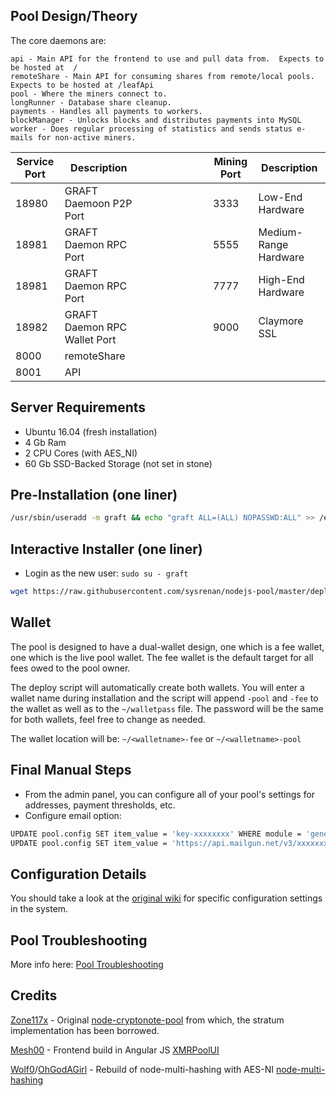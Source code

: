 Pool Design/Theory
------------------

The core daemons are:
```text
api - Main API for the frontend to use and pull data from.  Expects to be hosted at  /
remoteShare - Main API for consuming shares from remote/local pools.  Expects to be hosted at /leafApi
pool - Where the miners connect to.
longRunner - Database share cleanup.
payments - Handles all payments to workers.
blockManager - Unlocks blocks and distributes payments into MySQL
worker - Does regular processing of statistics and sends status e-mails for non-active miners.
```
| Service Port | Description | | | | | | | | Mining Port | Description |
|------------ | ------------- | ------------- | ------------- | ------------- | ------------- | ------------- | ------------- | ------------- | ------------- | ------------- |
| 18980 | GRAFT Daemoon P2P Port | | | | | | | | 3333 | Low-End Hardware |
| 18981 | GRAFT Daemon RPC Port | | | | | | | | 5555 | Medium-Range Hardware |
| 18981 | GRAFT Daemon RPC Port | | | | | | | | 7777 | High-End Hardware |
| 18982 | GRAFT Daemon RPC Wallet Port | | | | | | | | 9000 | Claymore SSL |
| 8000 | remoteShare |
| 8001 | API |

Server Requirements
-------------------
* Ubuntu 16.04 (fresh installation)
* 4 Gb Ram
* 2 CPU Cores (with AES_NI)
* 60 Gb SSD-Backed Storage (not set in stone)

Pre-Installation (one liner)
----------
```bash
/usr/sbin/useradd -m graft && echo "graft ALL=(ALL) NOPASSWD:ALL" >> /etc/sudoers && passwd graft
```
Interactive Installer (one liner)
------------------------
* Login as the new user: `sudo su - graft`
```bash
wget https://raw.githubusercontent.com/sysrenan/nodejs-pool/master/deployment/deploy.bash?${RANDOM} -O deploy.bash && chmod +x deploy.bash && ./deploy.bash
```

Wallet
------------
The pool is designed to have a dual-wallet design, one which is a fee wallet, one which is the live pool wallet.  The fee wallet is the default target for all fees owed to the pool owner.

The deploy script will automatically create both wallets. You will enter a wallet name during installation and the script will append `-pool` and `-fee` to the wallet as well as to the `~/walletpass` file. The password will be the same for both wallets, feel free to change as needed.

The wallet location will be: `~/<walletname>-fee` or `~/<walletname>-pool`

Final Manual Steps
------------------
* From the admin panel, you can configure all of your pool's settings for addresses, payment thresholds, etc.
* Configure email option:
```bash
UPDATE pool.config SET item_value = 'key-xxxxxxxx' WHERE module = 'general' and item = 'mailgunKey';
UPDATE pool.config SET item_value = 'https://api.mailgun.net/v3/xxxxxxx' WHERE module = 'general' and item = 'mailgunURL';
```

Configuration Details
---------------------
You should take a look at the [original wiki](https://github.com/Snipa22/nodejs-pool/wiki/Configuration-Details) for specific configuration settings in the system.


Pool Troubleshooting
---------------------
More info here: [Pool Troubleshooting](https://github.com/Snipa22/nodejs-pool#pool-troubleshooting)


Credits
---------------------
[Zone117x](https://github.com/zone117x) - Original [node-cryptonote-pool](https://github.com/zone117x/node-cryptonote-pool) from which, the stratum implementation has been borrowed.

[Mesh00](https://github.com/mesh0000) - Frontend build in Angular JS [XMRPoolUI](https://github.com/mesh0000/poolui)

[Wolf0](https://github.com/wolf9466/)/[OhGodAGirl](https://github.com/ohgodagirl) - Rebuild of node-multi-hashing with AES-NI [node-multi-hashing](https://github.com/Snipa22/node-multi-hashing-aesni)